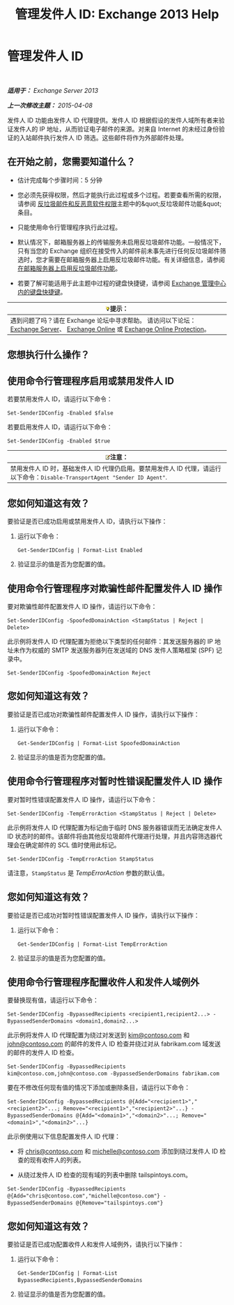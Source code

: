 ﻿---
title: '管理发件人 ID: Exchange 2013 Help'
TOCTitle: 管理发件人 ID
ms:assetid: 2e7b646a-8a66-4be7-a7c1-0bd43bb79a5b
ms:mtpsurl: https://technet.microsoft.com/zh-cn/library/Aa997136(v=EXCHG.150)
ms:contentKeyID: 50490258
ms.date: 05/21/2018
mtps_version: v=EXCHG.150
ms.translationtype: MT
---

# 管理发件人 ID

 

_**适用于：** Exchange Server 2013_

_**上一次修改主题：** 2015-04-08_

发件人 ID 功能由发件人 ID 代理提供。发件人 ID 根据假设的发件人域所有者来验证发件人的 IP 地址，从而验证电子邮件的来源。对来自 Internet 的未经过身份验证的入站邮件执行发件人 ID 筛选。这些邮件将作为外部邮件处理。

## 在开始之前，您需要知道什么？

  - 估计完成每个步骤时间：5 分钟

  - 您必须先获得权限，然后才能执行此过程或多个过程。若要查看所需的权限，请参阅 [反垃圾邮件和反恶意软件权限](anti-spam-and-anti-malware-permissions-exchange-2013-help.md)主题中的\&quot;反垃圾邮件功能\&quot;条目。

  - 只能使用命令行管理程序执行此过程。

  - 默认情况下，邮箱服务器上的传输服务未启用反垃圾邮件功能。一般情况下，只有当您的 Exchange 组织在接受传入的邮件前未事先进行任何反垃圾邮件筛选时，您才需要在邮箱服务器上启用反垃圾邮件功能。有关详细信息，请参阅[在邮箱服务器上启用反垃圾邮件功能](enable-anti-spam-functionality-on-mailbox-servers-exchange-2013-help.md)。

  - 若要了解可能适用于此主题中过程的键盘快捷键，请参阅 [Exchange 管理中心内的键盘快捷键](keyboard-shortcuts-in-the-exchange-admin-center-exchange-online-protection-help.md)。

<table>
<thead>
<tr class="header">
<th><img src="images/Bb124558.tip(EXCHG.150).gif" title="提示" alt="提示" />提示：</th>
</tr>
</thead>
<tbody>
<tr class="odd">
<td>遇到问题了吗？请在 Exchange 论坛中寻求帮助。 请访问以下论坛：<a href="https://go.microsoft.com/fwlink/p/?linkid=60612">Exchange Server</a>、 <a href="https://go.microsoft.com/fwlink/p/?linkid=267542">Exchange Online</a> 或 <a href="https://go.microsoft.com/fwlink/p/?linkid=285351">Exchange Online Protection</a>。</td>
</tr>
</tbody>
</table>


## 您想执行什么操作？

## 使用命令行管理程序启用或禁用发件人 ID

若要禁用发件人 ID，请运行以下命令：

    Set-SenderIDConfig -Enabled $false

若要启用发件人 ID，请运行以下命令：

    Set-SenderIDConfig -Enabled $true

<table>
<thead>
<tr class="header">
<th><img src="images/Bb124558.note(EXCHG.150).gif" title="注意" alt="注意" />注意：</th>
</tr>
</thead>
<tbody>
<tr class="odd">
<td>禁用发件人 ID 时，基础发件人 ID 代理仍启用。要禁用发件人 ID 代理，请运行以下命令：<code>Disable-TransportAgent &quot;Sender ID Agent&quot;</code>.</td>
</tr>
</tbody>
</table>


## 您如何知道这有效？

要验证是否已成功启用或禁用发件人 ID，请执行以下操作：

1.  运行以下命令：
    
        Get-SenderIDConfig | Format-List Enabled

2.  验证显示的值是否为您配置的值。

## 使用命令行管理程序对欺骗性邮件配置发件人 ID 操作

要对欺骗性邮件配置发件人 ID 操作，请运行以下命令：

    Set-SenderIDConfig -SpoofedDomainAction <StampStatus | Reject | Delete>

此示例将发件人 ID 代理配置为拒绝以下类型的任何邮件：其发送服务器的 IP 地址未作为权威的 SMTP 发送服务器列在发送域的 DNS 发件人策略框架 (SPF) 记录中。

    Set-SenderIDConfig -SpoofedDomainAction Reject

## 您如何知道这有效？

要验证是否已成功对欺骗性邮件配置发件人 ID 操作，请执行以下操作：

1.  运行以下命令：
    
        Get-SenderIDConfig | Format-List SpoofedDomainAction

2.  验证显示的值是否为您配置的值。

## 使用命令行管理程序对暂时性错误配置发件人 ID 操作

要对暂时性错误配置发件人 ID 操作，请运行以下命令：

    Set-SenderIDConfig -TempErrorAction <StampStatus | Reject | Delete>

此示例将发件人 ID 代理配置为标记由于临时 DNS 服务器错误而无法确定发件人 ID 状态时的邮件。该邮件将由其他反垃圾邮件代理进行处理，并且内容筛选器代理会在确定邮件的 SCL 值时使用此标记。

    Set-SenderIDConfig -TempErrorAction StampStatus

请注意，`StampStatus` 是 *TempErrorAction* 参数的默认值。

## 您如何知道这有效？

要验证是否已成功对暂时性错误配置发件人 ID 操作，请执行以下操作：

1.  运行以下命令：
    
        Get-SenderIDConfig | Format-List TempErrorAction

2.  验证显示的值是否为您配置的值。

## 使用命令行管理程序配置收件人和发件人域例外

要替换现有值，请运行以下命令：

    Set-SenderIDConfig -BypassedRecipients <recipient1,recipient2...> -BypassedSenderDomains <domain1,domain2...>

此示例将发件人 ID 代理配置为绕过对发送到 kim@contoso.com 和 john@contoso.com 的邮件的发件人 ID 检查并绕过对从 fabrikam.com 域发送的邮件的发件人 ID 检查。

    Set-SenderIDConfig -BypassedRecipients kim@contoso.com,john@contoso.com -BypassedSenderDomains fabrikam.com

要在不修改任何现有值的情况下添加或删除条目，请运行以下命令：

    Set-SenderIDConfig -BypassedRecipients @{Add="<recipient1>","<recipient2>"...; Remove="<recipient1>","<recipient2>"...} -BypassedSenderDomains @{Add="<domain1>","<domain2>"...; Remove="<domain1>","<domain2>"...}

此示例使用以下信息配置发件人 ID 代理：

  - 将 chris@contoso.com 和 michelle@contoso.com 添加到绕过发件人 ID 检查的现有收件人的列表。

  - 从绕过发件人 ID 检查的现有域的列表中删除 tailspintoys.com。

<!-- end list -->

    Set-SenderIDConfig -BypassedRecipients @{Add="chris@contoso.com","michelle@contoso.com"} -BypassedSenderDomains @{Remove="tailspintoys.com"}

## 您如何知道这有效？

要验证是否已成功配置收件人和发件人域例外，请执行以下操作：

1.  运行以下命令：
    
        Get-SenderIDConfig | Format-List BypassedRecipients,BypassedSenderDomains

2.  验证显示的值是否为您配置的值。

